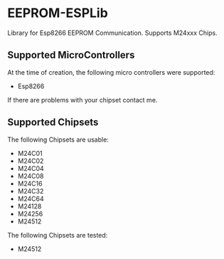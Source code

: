 # EEPROM-ESPLib
Library for Esp8266 EEPROM Communication. Supports M24xxx Chips.

## Supported MicroControllers
At the time of creation, the following micro controllers were supported:
 * Esp8266 
 
If there are problems with your chipset contact me.

## Supported Chipsets
The following Chipsets are usable:
 * M24C01
 * M24C02
 * M24C04
 * M24C08
 * M24C16
 * M24C32
 * M24C64
 * M24128
 * M24256
 * M24512
 

The following Chipsets are tested:
 * M24512